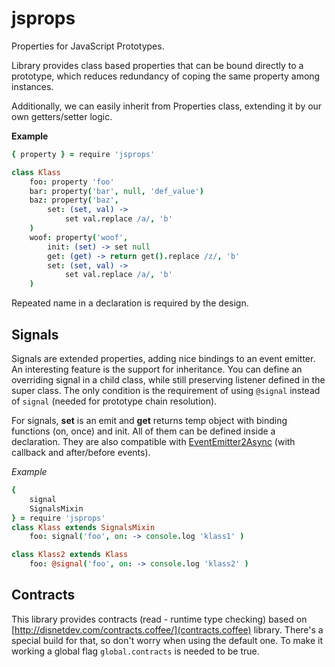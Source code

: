 # jsprops
Properties for JavaScript Prototypes.

Library provides class based properties that can be bound directly to a prototype, which reduces redundancy of coping the same property among instances.

Additionally, we can easily inherit from Properties class, extending it by our own getters/setter logic.

**Example**

```coffeescript
{ property } = require 'jsprops'

class Klass
	foo: property 'foo'
	bar: property('bar', null, 'def_value')
	baz: property('baz',
		set: (set, val) ->
			set val.replace /a/, 'b'
	)
	woof: property('woof',
		init: (set) -> set null
		get: (get) -> return get().replace /z/, 'b'
		set: (set, val) ->
			set val.replace /a/, 'b'
	)
```

Repeated name in a declaration is required by the design.

## Signals
Signals are extended properties, adding nice bindings to an event emitter. An interesting feature is the support for inheritance. You can define an overriding signal in a child class, while still preserving listener defined in the super class. The only condition is the requirement of using `@signal` instead of `signal` (needed for prototype chain resolution).

For signals, **set** is an emit and **get** returns temp object with binding functions (on, once) and init. All of them can be defined inside a declaration. They are also compatible with [EventEmitter2Async](https://github.com/TobiaszCudnik/EventEmitter2Async) (with callback and after/before events).

*Example*

```coffeescript
{
	signal
	SignalsMixin
} = require 'jsprops'
class Klass extends SignalsMixin
	foo: signal('foo', on: -> console.log 'klass1' )

class Klass2 extends Klass
	foo: @signal('foo', on: -> console.log 'klass2' )
```

## Contracts
This library provides contracts (read - runtime type checking) based on [http://disnetdev.com/contracts.coffee/](contracts.coffee) library. There's a special build for that, so don't worry when using the default one. To make it working a global flag `global.contracts` is needed to be true.